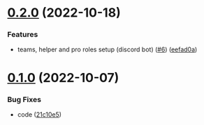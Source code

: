 # [0.2.0](https://github.com/thecyberworld/thecyberbot-discord/compare/v0.1.0...v0.2.0) (2022-10-18)


### Features

* teams, helper and pro roles setup (discord bot) ([#6](https://github.com/thecyberworld/thecyberbot-discord/issues/6)) ([eefad0a](https://github.com/thecyberworld/thecyberbot-discord/commit/eefad0af34fb5a872f3b5f8b6c19c0f07370db78))



# [0.1.0](https://github.com/thecyberworld/thecyberbot-discord/compare/21c10e5f474144eac6e4415a93a47508af1cf5e0...v0.1.0) (2022-10-07)


### Bug Fixes

* code ([21c10e5](https://github.com/thecyberworld/thecyberbot-discord/commit/21c10e5f474144eac6e4415a93a47508af1cf5e0))



